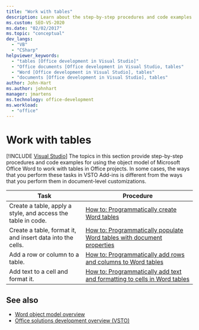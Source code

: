 ```yaml
---
title: "Work with tables"
description: Learn about the step-by-step procedures and code examples for using the object model of Microsoft Word to work with tables in Office projects.
ms.custom: SEO-VS-2020
ms.date: "02/02/2017"
ms.topic: "conceptual"
dev_langs:
  - "VB"
  - "CSharp"
helpviewer_keywords:
  - "tables [Office development in Visual Studio]"
  - "Office documents [Office development in Visual Studio, tables"
  - "Word [Office development in Visual Studio], tables"
  - "documents [Office development in Visual Studio], tables"
author: John-Hart
ms.author: johnhart
manager: jmartens
ms.technology: office-development
ms.workload:
  - "office"
---
```

# Work with tables

 [!INCLUDE [Visual Studio](~/includes/applies-to-version/vs-windows-only.md)]
  The topics in this section provide step-by-step procedures and code examples for using the object model of Microsoft Office Word to work with tables in Office projects. In some cases, the ways that you perform these tasks in VSTO Add-ins is different from the ways that you perform them in document-level customizations.

|Task|Procedure|
|----------|---------------|
|Create a table, apply a style, and access the table in code.|[How to: Programmatically create Word tables](../vsto/how-to-programmatically-create-word-tables.md)|
|Create a table, format it, and insert data into the cells.|[How to: Programmatically populate Word tables with document properties](../vsto/how-to-programmatically-populate-word-tables-with-document-properties.md)|
|Add a row or column to a table.|[How to: Programmatically add rows and columns to Word tables](../vsto/how-to-programmatically-add-rows-and-columns-to-word-tables.md)|
|Add text to a cell and format it.|[How to: Programmatically add text and formatting to cells in Word tables](../vsto/how-to-programmatically-add-text-and-formatting-to-cells-in-word-tables.md)|

## See also
- [Word object model overview](../vsto/word-object-model-overview.md)
- [Office solutions development overview &#40;VSTO&#41;](../vsto/office-solutions-development-overview-vsto.md)
